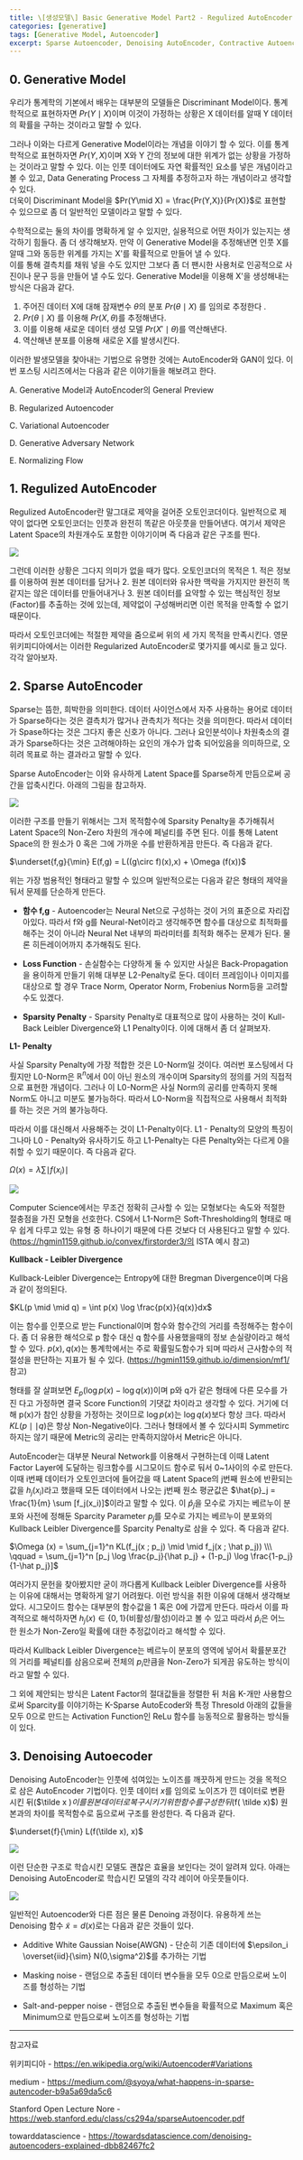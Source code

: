 ```yaml
---
title: \[생성모델\] Basic Generative Model Part2 - Regulized AutoEncoder
categories: [generative]
tags: [Generative Model, Autoencoder]
excerpt: Sparse Autoencoder, Denoising AutoEncoder, Contractive Autoencoderㅇ
---
```






## 0. Generative Model

 우리가 통계학의 기본에서 배우는 대부분의 모델들은 Discriminant Model이다. 통계학적으로 표현하자면 $Pr(Y \mid X)$이며 이것이 가정하는 상황은 X 데이터를 알때 Y 데이터의 확률을 구하는 것이라고 말할 수 있다.  

 그러나 이와는 다르게 Generative Model이라는 개념을 이야기 할 수 있다. 이를 통계학적으로 표현하자면 $Pr(Y,X)$이며 X와 Y 간의 정보에 대한 위계가 없는 상황을 가정하는 것이라고 말할 수 있다.
 이는 인풋 데이터에도 자연 확률적인 요소를 넣은 개념이라고 볼 수 있고, Data Generating Process 그 자체를 추정하고자 하는 개념이라고 생각할 수 있다.  
 더욱이 Discriminant Model을 $Pr(Y\mid X) = \frac{Pr(Y,X)}{Pr(X)}$로 표현할 수 있으므로 좀 더 일반적인 모델이라고 말할 수 있다.  



 수학적으로는 둘의 차이를 명확하게 알 수 있지만, 실용적으로 어떤 차이가 있는지는 생각하기 힘들다. 좀 더 생각해보자. 만약 이 Generative Model을 추정해낸면 인풋 X를 알때 그와 동등한 위계를 가지는 X'를 확률적으로 만들어 낼 수 있다.  
 이를 통해 결측치를 채워 넣을 수도 있지만 그보다 좀 더 팬시한 사용처로 인공적으로 사진이나 문구 등을 만들어 낼 수도 있다. Generative Model을 이용해 X'을 생성해내는 방식은 다음과 같다. 

1. 주어진 데이터 X에 대해 잠재변수 $\theta$의 분포 $Pr(\theta \mid X)$ 를 임의로 추정한다 .
2. $Pr(\theta \mid X)$ 를 이용해 $Pr(X,\theta)$를 추정해낸다. 
3. 이를 이용해 새로운 데이터 생성 모델 $Pr(X' \mid \theta)$를 역산해낸다.
4. 역산해낸 분포를 이용해 새로운 X를 발생시킨다.  



  이러한 발생모델을 찾아내는 기법으로 유명한 것에는 AutoEncoder와 GAN이 있다. 이번 포스팅 시리즈에서는 다음과 같은 이야기들을 해보려고 한다.

A. Generative Model과 AutoEncoder의 General Preview

B. Regularized Autoencoder

C. Variational Autoencoder

D. Generative Adversary Network

E. Normalizing Flow



## 1.  Regulized AutoEncoder

Regulized AutoEncoder란 말그대로 제약을 걸어준 오토인코더이다. 일반적으로 제약이 없다면 오토인코더는 인풋과 완전히 똑같은 아웃풋을 만들어낸다. 여기서 제약은 Latent Space의 차원개수도 포함한 이야기이며 즉 다음과 같은 구조를 띈다. 

![](/assets/img/post/2020-10-07/figure1.PNG)

그런데 이러한 상황은 그다지 의미가 없을 때가 많다. 오토인코더의 목적은 1. 적은 정보를 이용하여 원본 데이터를 담거나 2. 원본 데이터와 유사한 맥락을 가지지만 완전히 똑같지는 않은 데이터를 만들어내거나 3. 원본 데이터를 요약할 수 있는 핵심적인 정보(Factor)를 추출하는 것에 있는데, 제약없이 구성해버리면 이런 목적을 만족할 수 없기 때문이다. 

 따라서 오토인코더에는 적절한 제약을 줌으로써 위의 세 가지 목적을 만족시킨다. 영문 위키피디아에서는 이러한 Regularized AutoEncoder로 몇가지를 예시로 들고 있다. 각각 알아보자. 





## 2. Sparse AutoEncoder

Sparse는 뜸한, 희박한을 의미한다. 데이터 사이언스에서 자주 사용하는 용어로 데이터가 Sparse하다는 것은 결측치가 많거나 관측치가 적다는 것을 의미한다. 따라서 데이터가 Spase하다는 것은 그다지 좋은 신호가 아니다. 그러나 요인분석이나 차원축소의 결과가 Sparse하다는 것은 고려해야하는 요인의 개수가 압축 되어있음을 의미하므로, 오히려 목표로 하는 결과라고 말할 수 있다.

 Sparse AutoEncoder는 이와 유사하게 Latent Space를 Sparse하게 만듬으로써 공간을 압축시킨다. 아래의 그림을 참고하자. 

![](/assets/img/post/2020-10-07/figure2.PNG)



 이러한 구조를 만들기 위해서는 그저 목적함수에 Sparsity Penalty을 추가해줘서 Latent Space의 Non-Zero 차원의 개수에 페널티를 주면 된다. 이를 통해 Latent Space의 한 원소가 0 혹은 그에 가까운 수를 반환하게끔 만든다. 즉 다음과 같다. 

$\underset{f,g}{\min} E(f,g) = L((g\circ f)(x),x) + \Omega (f(x))$

위는 가장 범용적인 형태라고 말할 수 있으며 일반적으로는 다음과 같은 형태의 제약을 둬서 문제를 단순하게 만든다. 

- **함수 f,g** - Autoencoder는 Neural Net으로 구성하는 것이 거의 표준으로 자리잡아있다. 따라서 f와 g를 Neural-Net이라고 생각해주면 함수를 대상으로 최적화를 해주는 것이 아니라 Neural Net 내부의 파라미터를 최적화 해주는 문제가 된다. 물론 히든레이어까지 추가해줘도 된다.  

- **Loss Function** -  손실함수는 다양하게 둘 수 있지만 사실은 Back-Propagation을 용이하게 만들기 위해 대부분 L2-Penalty로 둔다. 데이터 프레임이나 이미지를 대상으로 할 경우 Trace Norm, Operator Norm, Frobenius Norm등을 고려할 수도 있겠다. 
- **Sparsity Penalty** - Sparsity Penalty로 대표적으로 많이 사용하는 것이 Kull-Back Leibler Divergence와 L1 Penalty이다. 이에 대해서 좀 더 살펴보자. 



**L1- Penalty**

 사실 Sparsity Penalty에 가장 적합한 것은 L0-Norm일 것이다. 여러번 포스팅에서 다뤘지만 L0-Norm은 $\mathbb{R}^n$에서 0이 아닌 원소의 개수이며 Sparsity의 정의를 거의 직접적으로 표현한 개념이다. 그러나 이 L0-Norm은 사실 Norm의 공리를 만족하지 못해 Norm도 아니고 미분도 불가능하다. 따라서 L0-Norm을 직접적으로 사용해서 최적화를 하는 것은 거의 불가능하다. 

 따라서 이를 대신해서 사용해주는 것이 L1-Penalty이다.  L1 - Penalty의 모양의 특징이 그나마 L0 - Penalty와 유사하기도 하고 L1-Penalty는 다른 Penalty와는 다르게 0을 취할 수 있기 때문이다. 즉 다음과 같다. 

$\Omega (x) = \lambda \sum \mid f(x_i) \mid$

![](/assets/img/post/2020-10-07/figure3.PNG)

Computer Science에서는 무조건 정확히 근사할 수 있는 모형보다는 속도와 적절한 절충점을 가진 모형을 선호한다. CS에서 L1-Norm은 Soft-Thresholding의 형태로 매우 쉽게 다루고 있는 유형 중 하나이기 때문에 다른 것보다 더 사용된다고 말할 수 있다. (https://hgmin1159.github.io/convex/firstorder3/의 ISTA 예시 참고)



**Kullback - Leibler Divergence**

Kullback-Leibler Divergence는 Entropy에 대한 Bregman Divergence이며 다음과 같이 정의된다. 

$KL(p \mid \mid q) = \int p(x) \log \frac{p(x)}{q(x)}dx$

이는 함수를 인풋으로 받는 Functional이며 함수와 함수간의 거리를 측정해주는 함수이다. 좀 더 유용한 해석으로 p 함수 대신 q 함수를 사용했을때의 정보 손실량이라고 해석할 수 있다. $p(x),q(x)$는 통계학에서는 주로 확률밀도함수가 되며 따라서 근사함수의 적절성을 판단하는 지표가 될 수 있다. (https://hgmin1159.github.io/dimension/mf1/ 참고)

형태를 잘 살펴보면 $E_p(\log p(x)-\log q(x))$이며 p와 q가 같은 형태에 다른 모수를 가진 다고 가정하면 결국 Score Function의 기댓값 차이라고 생각할 수 있다. 거기에 더해 p(x)가 참인 상황을 가정하는 것이므로 $\log p(x)$는 $\log q(x)$보다 항상 크다. 따라서 $KL(p \mid \mid q)$은 항상 Non-Negative이다. 그러나 형태에서 볼 수 있다시피 Symmetirc 하지는 않기 때문에 Metric의 공리는 만족하지않아서 Metric은 아니다. 



AutoEncoder는 대부분 Neural Network를 이용해서 구현하는데 이때 Latent Factor Layer에 도달하는 링크함수를 시그모이드 함수로 둬서 0~1사이의 수로 만든다. 이때 i번째 데이터가 오토인코더에 들어갔을 때 Latent Space의 j번째 원소에 반환되는 값을 $h_j(x_i)$라고 했을때 모든 데이터에서 나오는 j번째 원소 평균값은 $\hat{p}_j = \frac{1}{m} \sum [f_j(x_i)]$이라고 말할 수 있다. 이 $\hat p_j$을 모수로 가지는 베르누이 분포와 사전에 정해둔 Sparcity Parameter $p_j$를 모수로 가지는 베르누이 분포와의 Kullback Leibler Divergence를 Sparcity Penalty로 삼을 수 있다. 즉 다음과 같다. 

$\Omega (x) = \sum_{j=1}^n KL(f_j(x ; p_j) \mid \mid f_j(x ; \hat p_j)) \\\ \qquad = \sum_{j=1}^n [p_j \log \frac{p_j}{\hat p_j} + (1-p_j) \log \frac{1-p_j}{1-\hat p_j}]$



여러가지 문헌을 찾아봤지만 굳이 까다롭게 Kullback Leibler Divergence를 사용하는 이유에 대해서는 명확하게 알기 어려웠다. 이런 방식을 취한 이유에 대해서 생각해보았다.  시그모이드 함수는 대부분의 함수값을 1 혹은 0에 가깝게 만든다. 따라서 이를 파격적으로 해석하자면 $h_j(x) \in \{0,1\}$(비활성/활성)이라고 볼 수 있고 따라서 $\hat p_i$은 어느 한 원소가 Non-Zero일 확률에 대한 추정값이라고 해석할 수 있다.

 따라서 Kullback Leibler Divergence는 베르누이 분포의 영역에 넣어서 확률분포간의 거리를 페널티를 삼음으로써 전체의 $p_i$만큼을 Non-Zero가 되게끔 유도하는 방식이라고 말할 수 있다. 

그 외에 제안되는 방식은 Latent Factor의 절대값들을 정렬한 뒤 처음 K-개만 사용함으로써 Sparcity를 이야기하는  K-Sparse AutoEcoder와 특정 Thresold 아래의 값들을 모두 0으로 만드는 Activation Function인 ReLu 함수를 능동적으로 활용하는 방식들이 있다. 



## 3. Denoising Autoecoder

Denoising AutoEncoder는 인풋에 섞여있는 노이즈를 깨끗하게 만드는 것을 목적으로 삼은 AutoEncoder 기법이다. 인풋 데이터 $x$를 임의로 노이즈가 낀 데이터로 변환 시킨 뒤($\tilde x $) 이를 원본 데이터로 복구시키기 위한 함수를 구성한 뒤($f( \tilde x)$) 원본과의 차이를 목적함수로 둠으로써 구조를 완성한다. 즉 다음과 같다. 

$\underset{f}{\min} L(f(\tilde x), x)$

![](/assets/img/post/2020-10-07/figure4.PNG)

이런 단순한 구조로 학습시킨 모델도 괜찮은 효율을 보인다는 것이 알려져 있다.  아래는 Denoising AutoEncoder로 학습시킨 모델의 각각 레이어 아웃풋들이다. 

![](/assets/img/post/2020-10-07/figure5.PNG)

일반적인 Autoencoder와 다른 점은 물론 Denoing 과정이다. 유용하게 쓰는 Denoising 함수 $\tilde x = d(x)$로는 다음과 같은 것들이 있다. 

- Additive White Gaussian Noise(AWGN) - 단순히 기존 데이터에 $\epsilon_i \overset{iid}{\sim} N(0,\sigma^2)$를 추가하는 기법

- Masking noise - 랜덤으로 추출된 데이터 변수들을 모두 0으로 만듬으로써 노이즈를 형성하는 기법

- Salt-and-pepper noise - 랜덤으로 추출된 변수들을 확률적으로 Maximum 혹은 Minimum으로 만듬으로써 노이즈를 형성하는 기법







***

참고자료

위키피디아 - https://en.wikipedia.org/wiki/Autoencoder#Variations

medium -  https://medium.com/@syoya/what-happens-in-sparse-autencoder-b9a5a69da5c6

Stanford Open Lecture Nore - https://web.stanford.edu/class/cs294a/sparseAutoencoder.pdf

towarddatascience - https://towardsdatascience.com/denoising-autoencoders-explained-dbb82467fc2

